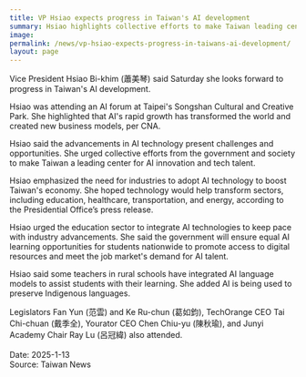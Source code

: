 ```yaml
---
title: VP Hsiao expects progress in Taiwan's AI development
summary: Hsiao highlights collective efforts to make Taiwan leading center for AI innovation and tech talent
image: 
permalink: /news/vp-hsiao-expects-progress-in-taiwans-ai-development/
layout: page
---
```


Vice President Hsiao Bi-khim (蕭美琴) said Saturday she looks forward to progress in Taiwan's AI development.

Hsiao was attending an AI forum at Taipei's Songshan Cultural and Creative Park. She highlighted that AI's rapid growth has transformed the world and created new business models, per CNA.

Hsiao said the advancements in AI technology present challenges and opportunities. She urged collective efforts from the government and society to make Taiwan a leading center for AI innovation and tech talent.

Hsiao emphasized the need for industries to adopt AI technology to boost Taiwan's economy. She hoped technology would help transform sectors, including education, healthcare, transportation, and energy, according to the Presidential Office’s press release.

Hsiao urged the education sector to integrate AI technologies to keep pace with industry advancements. She said the government will ensure equal AI learning opportunities for students nationwide to promote access to digital resources and meet the job market's demand for AI talent.

Hsiao said some teachers in rural schools have integrated AI language models to assist students with their learning. She added AI is being used to preserve Indigenous languages.

Legislators Fan Yun (范雲) and Ke Ru-chun (葛如鈞), TechOrange CEO Tai Chi-chuan (戴季全), Yourator CEO Chen Chiu-yu (陳秋瑜), and Junyi Academy Chair Ray Lu (呂冠緯) also attended.
<br/>
<br/>
Date: 2025-1-13
<br/>
Source: Taiwan News
